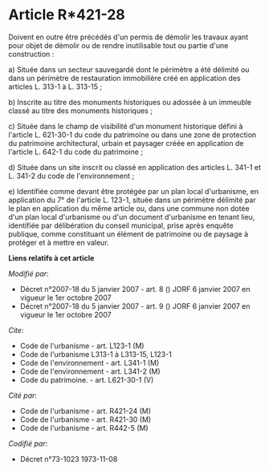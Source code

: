 # Article R*421-28

Doivent en outre être précédés d'un permis de démolir les travaux ayant pour objet de démolir ou de rendre inutilisable tout
ou partie d'une construction :

a) Située dans un secteur sauvegardé dont le périmètre a été délimité ou dans un périmètre de restauration immobilière créé
en application des articles L. 313-1 à L. 313-15 ;

b) Inscrite au titre des monuments historiques ou adossée à un immeuble classé au titre des monuments historiques ;

c) Située dans le champ de visibilité d'un monument historique défini à l'article L. 621-30-1 du code du patrimoine ou dans
une zone de protection du patrimoine architectural, urbain et paysager créée en application de l'article L. 642-1 du code du
patrimoine ;

d) Située dans un site inscrit ou classé en application des articles L. 341-1 et L. 341-2 du code de l'environnement ;

e) Identifiée comme devant être protégée par un plan local d'urbanisme, en application du 7° de l'article L. 123-1, située
dans un périmètre délimité par le plan en application du même article ou, dans une commune non dotée d'un plan local
d'urbanisme ou d'un document d'urbanisme en tenant lieu, identifiée par délibération du conseil municipal, prise après
enquête publique, comme constituant un élément de patrimoine ou de paysage à protéger et à mettre en valeur.

**Liens relatifs à cet article**

_Modifié par_:

  - Décret n°2007-18 du 5 janvier 2007 - art. 8 () JORF 6 janvier 2007 en vigueur le 1er octobre 2007
  - Décret n°2007-18 du 5 janvier 2007 - art. 9 () JORF 6 janvier 2007 en vigueur le 1er octobre 2007

_Cite_:

  - Code de l'urbanisme - art. L123-1 (M)
  - Code de l'urbanisme L313-1 à L313-15, L123-1
  - Code de l'environnement - art. L341-1 (M)
  - Code de l'environnement - art. L341-2 (M)
  - Code du patrimoine. - art. L621-30-1 (V)

_Cité par_:

  - Code de l'urbanisme - art. R421-24 (M)
  - Code de l'urbanisme - art. R421-30 (M)
  - Code de l'urbanisme - art. R442-5 (M)

_Codifié par_:

  - Décret n°73-1023 1973-11-08
